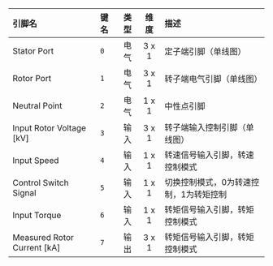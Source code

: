 <!--
DO NOT EDIT THIS FILE DIRECTLY.
This file is generated by tools/comp-docs.js.
All changes will be overwritten by regeneration.
-->

<slot class="model-pins">

| 引脚名 | 键名 | 类型 | 维度 | 描述 |
|:------ |:---- |:----:|:----:|:---- |
| Stator Port | `0` | 电气 | 3 x 1 | 定子端引脚（单线图） |
| Rotor Port | `1` | 电气 | 3 x 1 | 转子端电气引脚（单线图） |
| Neutral Point | `2` | 电气 | 1 x 1 | 中性点引脚 |
| Input Rotor Voltage \[kV\] | `3` | 输入 | 3 x 1 | 转子端输入控制引脚（单线图） |
| Input Speed | `4` | 输入 | 1 x 1 | 转速信号输入引脚，转速控制模式 |
| Control Switch Signal | `5` | 输入 | 1 x 1 | 切换控制模式，0为转速控制，1为转矩控制 |
| Input Torque | `6` | 输入 | 1 x 1 | 转矩信号输入引脚，转矩控制模式 |
| Measured Rotor Current \[kA\] | `7` | 输出 | 3 x 1 | 转矩信号输入引脚，转矩控制模式 |

</slot>
